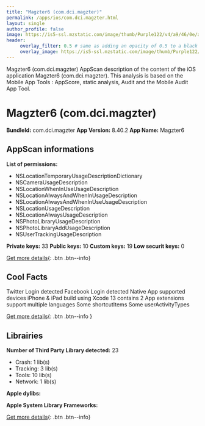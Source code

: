 ```yaml
---
title: "Magzter6 (com.dci.magzter)"
permalink: /apps/ios/com.dci.magzter.html
layout: single
author_profile: false
image: https://is5-ssl.mzstatic.com/image/thumb/Purple122/v4/a9/46/0e/a9460e3b-50dc-c2bf-f55b-8857204f0bee/AppIcon-0-1x_U007emarketing-0-7-0-0-85-220.png/512x512bb.jpg
header: 
     overlay_filter: 0.5 # same as adding an opacity of 0.5 to a black background
     overlay_image: https://is5-ssl.mzstatic.com/image/thumb/Purple122/v4/a9/46/0e/a9460e3b-50dc-c2bf-f55b-8857204f0bee/AppIcon-0-1x_U007emarketing-0-7-0-0-85-220.png/512x512bb.jpg
---
```

Magzter6 (com.dci.magzter) AppScan description of the content of the iOS application Magzter6 (com.dci.magzter). This analysis is based on the Mobile App Tools : AppScore, static analysis, Audit and the Mobile Audit App Tool.

# Magzter6 (com.dci.magzter)

**BundleId:** com.dci.magzter
**App Version:** 8.40.2
**App Name:** Magzter6


## AppScan informations 

**List of permissions:** 
- NSLocationTemporaryUsageDescriptionDictionary
- NSCameraUsageDescription
- NSLocationWhenInUseUsageDescription
- NSLocationAlwaysAndWhenInUsageDescription
- NSLocationAlwaysAndWhenInUseUsageDescription
- NSLocationUsageDescription
- NSLocationAlwaysUsageDescription
- NSPhotoLibraryUsageDescription
- NSPhotoLibraryAddUsageDescription
- NSUserTrackingUsageDescription
  
  
**Private keys:** 33
**Public keys:** 10
**Custom keys:** 19
**Low securit keys:** 0
  
[Get more details](/pricing.html){: .btn .btn--info}

## Cool Facts

Twitter Login detected
Facebook Login detected
Native App
supported devices iPhone & iPad
build using Xcode 13
contains 2 App extensions
support multiple languages
Some shortcutItems 
Some userActivityTypes
  
[Get more details](/pricing.html){: .btn .btn--info }

## Librairies 
**Number of Third Party Library detected:** 23
- Crash: 1 lib(s)
- Tracking: 3 lib(s)
- Tools: 10 lib(s)
- Network: 1 lib(s)


**Apple dylibs:**


**Apple System Library Frameworks:**


  
[Get more details](/pricing.html){: .btn .btn--info}

